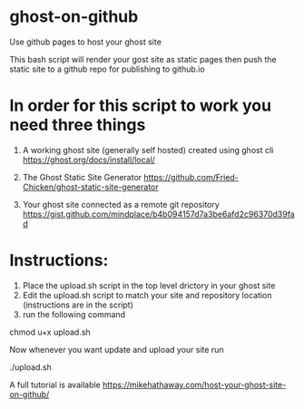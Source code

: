 # ghost-on-github
Use github pages to host your ghost site

This bash script will render your gost site as static pages then push the static site to a github repo for publishing to github.io

# In order for this script to work you need three things

1. A working ghost site (generally self hosted) created using ghost cli https://ghost.org/docs/install/local/

2. The Ghost Static Site Generator https://github.com/Fried-Chicken/ghost-static-site-generator

3. Your ghost site connected as a remote git repository https://gist.github.com/mindplace/b4b094157d7a3be6afd2c96370d39fad

# Instructions:

1. Place the upload.sh script in the top level drictory in your ghost site
2. Edit the upload.sh script to match your site and repository location (instructions are in the script)
3. run the following command

chmod u+x upload.sh

Now whenever you want update and upload your site run

./upload.sh

A full tutorial is available https://mikehathaway.com/host-your-ghost-site-on-github/
